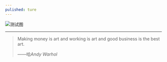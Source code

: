 ```yaml
---
pulished: ture
---      
```


![测试图]({{site.baseurl}}/image/railway.jpg)  
  
  

----------  
>Making money is art and working is art and good business is the best art.      
>                                               
>——哈*Andy Warhol*
